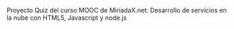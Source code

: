 Proyecto Quiz del curso MOOC de MiriadaX.net: Desarrollo de servicios en la nube con HTML5, Javascript y node.js